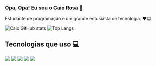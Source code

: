 ### Opa, Opa! Eu sou o Caio Rosa 👋

Estudante de programação e um grande entusiasta de tecnologia. ❤️😊

![Caio GitHub stats](https://github-readme-stats.vercel.app/api?username=caio-rosa&show_icons=true&theme=tokyonight)
![Top Langs](https://github-readme-stats.vercel.app/api/top-langs/?username=caio-rosa&layout=compact)

## Tecnologias que uso 💻

![](https://img.shields.io/badge/HTML5-E34F26?style=for-the-badge&logo=html5&logoColor=white)
![](https://img.shields.io/badge/CSS3-1572B6?style=for-the-badge&logo=css3&logoColor=white)
![](https://img.shields.io/badge/JavaScript-F7DF1E?style=for-the-badge&logo=javascript&logoColor=black)
![](https://img.shields.io/badge/Python-14354C?style=for-the-badge&logo=python&logoColor=white)
![](https://img.shields.io/badge/MySQL-00000F?style=for-the-badge&logo=mysql&logoColor=white)
